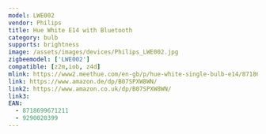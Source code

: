 ```yaml
---
model: LWE002
vendor: Philips
title: Hue White E14 with Bluetooth
category: bulb
supports: brightness
image: /assets/images/devices/Philips_LWE002.jpg
zigbeemodel: ['LWE002']
compatible: [z2m,iob, z4d]
mlink: https://www2.meethue.com/en-gb/p/hue-white-single-bulb-e14/8718699671211
link: https://www.amazon.de/dp/B07SPXW8WN/
link2: https://www.amazon.co.uk/dp/B07SPXW8WN/
link3: 
EAN: 
  - 8718699671211
  - 9290020399
---
```

